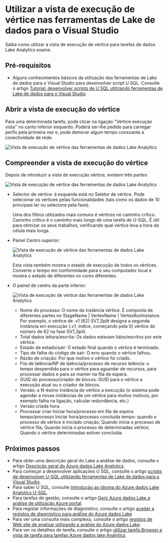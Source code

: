 <properties 
   pageTitle="Utilizar a vista de execução de vértice nas ferramentas de Lake de dados para o Visual Studio | Microsoft Azure" 
   description="Saiba como utilizar a vista de execução de vértice para tarefas de dados Lake Analytics exame." 
   services="data-lake-analytics" 
   documentationCenter="" 
   authors="mumian" 
   manager="jhubbard" 
   editor="cgronlun"/>
 
<tags
   ms.service="data-lake-analytics"
   ms.devlang="na"
   ms.topic="article"
   ms.tgt_pltfrm="na"
   ms.workload="big-data" 
   ms.date="10/13/2016"
   ms.author="jgao"/>

# <a name="use-the-vertex-execution-view-in-data-lake-tools-for-visual-studio"></a>Utilizar a vista de execução de vértice nas ferramentas de Lake de dados para o Visual Studio

Saiba como utilizar a vista de execução de vértice para tarefas de dados Lake Analytics exame.

## <a name="prerequisites"></a>Pré-requisitos

- Alguns conhecimentos básicos da utilização das ferramentas de Lake de dados para o Visual Studio para desenvolver script U SQL.  Consulte o artigo [Tutorial: desenvolver scripts de U SQL utilizando ferramentas de Lake de dados para o Visual Studio](data-lake-analytics-data-lake-tools-get-started.md).

## <a name="open-the-vertex-execution-view"></a>Abrir a vista de execução do vértice

Para uma determinada tarefa, pode clicar na ligação "Vértice execução vista" no canto inferior esquerdo. Poderá ser-lhe pedido para carregar perfis pela primeira vez e, pode demorar algum tempo consoante a conectividade de rede.

![Vista de execução de vértice das ferramentas de dados Lake Analytics](./media/data-lake-analytics-data-lake-tools-use-vertex-execution-view/data-lake-tools-open-vertex-execution-view.png)

## <a name="understand-vertex-execution-view"></a>Compreender a vista de execução do vértice

Depois de introduzir a vista de execução vértice, existem três partes:

![Vista de execução de vértice das ferramentas de dados Lake Analytics](./media/data-lake-analytics-data-lake-tools-use-vertex-execution-view/data-lake-tools-vertex-execution-view.png)

- Selector de vértice: à esquerda está no Seletor de vértice.  Pode selecionar os vértices pelas funcionalidades (tais como os dados de 10 principais ler ou selecione pela fase).

    Uma dos filtros utilizados mais comuns é vértices no caminho crítico. Caminho crítico é o caminho mais longo de uma tarefa de U-SQL. É útil para otimizar os seus trabalhos, verificando qual vértice leva a hora da célula mais longa.

- Painel Centro superior:

    ![Vista de execução de vértice das ferramentas de dados Lake Analytics](./media/data-lake-analytics-data-lake-tools-use-vertex-execution-view/data-lake-tools-vertex-execution-view-pane2.png)

    Esta vista também mostra o estado de execução de todos os vértices. Converte o tempo em conformidade para o seu computador local e mostra o estado de diferentes no cores diferentes.

- O painel de centro da parte inferior:

    ![Vista de execução de vértice das ferramentas de dados Lake Analytics](./media/data-lake-analytics-data-lake-tools-use-vertex-execution-view/data-lake-tools-vertex-execution-view-pane3.png)

    - Nome do processo: O nome da instância vértice. É composta de diferentes partes no StageName | VertexName | VertexRunInstance. Por exemplo, o vértice de .v1 [62] SV7_Split designa a segunda instância em execução (.v1, índice, começando pela 0) vértice do número de 62 na fase SV7_Split.
    - Total dados leitura/escrita: Os dados estavam lidos/escritos por este vértice.
    - Estado de estado/sair: O estado final quando o vértice é terminado.
    - Tipo de falha do código de sair: O erro quando o vértice falhou.
    - Razão de criação: Por que motivo o vértice foi criado.
    - Fila de latência/NP de latência/processo de recurso latência: o tempo despendido para o vértice para aguardar de recursos, para processar dados e para se manter na fila de espera.
    - GUID do processo/criador de blocos: GUID para o vértice a execução atual ou o criador de blocos.
    - Versão: a N-ésimo instância do vértice a execução (o sistema pode agendar a novas instâncias de um vértice para muitos motivos, por exemplo falha na ligação, calcular redundância, etc.)
    - Versão criada hora.
    - Processar criar Iniciar hora/processo em fila de espera tempo/processo Iniciar hora/processo concluída tempo: quando o processo de vértice é iniciado criação; Quando inicia o processo de vértice fila; Quando inicia o processo de determinadas vértice; Quando o vértice determinadas estiver concluída.

## <a name="next-steps"></a>Próximos passos

- Para obter uma descrição geral do Lake a análise de dados, consulte o artigo [Descrição geral do Azure dados Lake Analytics](data-lake-analytics-overview.md).
- Para começar a desenvolver aplicações U SQL, consulte o artigo [scripts de desenvolver U-SQL utilizando ferramentas de Lake de dados para o Visual Studio](data-lake-analytics-data-lake-tools-get-started.md).
- Para saber U SQL, consulte [Introdução ao idioma do Azure dados Lake Analytics U-SQL](data-lake-analytics-u-sql-get-started.md).
- Para tarefas de gestão, consulte o artigo [Gerir Azure dados Lake a análise de utilização Azure portal](data-lake-analytics-manage-use-portal.md).
- Para registar informações de diagnóstico, consulte o artigo [aceder a registos de diagnóstico para análise do Azure dados Lake](data-lake-analytics-diagnostic-logs.md)
- Para ver uma consulta mais complexa, consulte o artigo [registos de Web site de analisar utilizando a análise do Azure dados Lake](data-lake-analytics-analyze-weblogs.md).
- Para ver os detalhes de tarefa, consulte o artigo [utilizar tarefa Browser e vista de tarefa para tarefas Azure dados lake Analytics](data-lake-analytics-data-lake-tools-view-jobs.md)